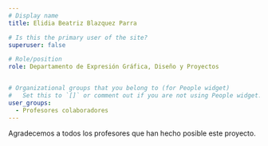 ```yaml
---
# Display name
title: Elidia Beatriz Blazquez Parra

# Is this the primary user of the site?
superuser: false

# Role/position
role: Departamento de Expresión Gráfica, Diseño y Proyectos


# Organizational groups that you belong to (for People widget)
#   Set this to `[]` or comment out if you are not using People widget.
user_groups:
  - Profesores colaboradores
---
```


Agradecemos a todos los profesores que han hecho posible este proyecto.
